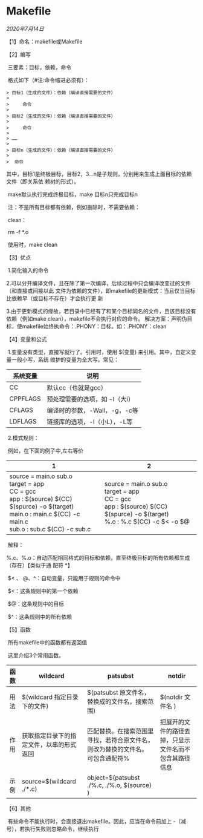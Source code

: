 # Makefile

*2020年7月14日*



【1】命名：makefile或Makefile

 

【2】编写

​	三要素：目标，依赖，命令

​	格式如下（#注:命令缩进必须有）：

	> 目标1（生成的文件）：依赖（编译直接需要的文件）
	>
	> ​    命令
	>
	> 目标2（生成的文件）：依赖（编译直接需要的文件）
	>
	> ​    命令
	>
	> ……
	>
	> 目标n（生成的文件）：依赖（编译直接需要的文件）
	>
	> ​	命令




​		其中，目标1是终极目标，目标2，3…n是子规则，分别用来生成上面目标的依赖文件（即关系依		赖树的形式）。

​		make默认执行完成终极目标，make 目标n只完成目标n

​		注：不是所有目标都有依赖，例如删除时，不需要依赖：

​			clean：

​				rm -f *.o

​		使用时，make clean

【3】优点

​	1.简化输入的命令

​	2.可以分开编译文件，且在除了第一次编译，后续过程中只会编译改变过的文件（和直接或间接以此	文件为依赖的文件），即makefile的更新模式：当且仅当目标比依赖早（或目标不存在）才会执行更	新

​	3.由于更新模式的缘故，若目录中已经有了和某个目标同名的文件，且该目标没有依赖（例如make 	clean），makefile不会执行对应的命令。
​	解决方案：声明伪目标，使makefile始终执命令：.PHONY：目标。如：.PHONY：clean

 

【4】变量和公式

​	1.变量没有类型，直接写就行了。引用时，使用 $(变量) 来引用。其中，自定义变量一般小写，系统	维护的变量为全大写。常见：

| 系统变量 | 说明                           |
| -------- | ------------------------------ |
| CC       | 默认cc（也就是gcc）            |
| CPPFLAGS | 预处理需要的选项，如 -I（大i） |
| CFLAGS   | 编译时的参数，-Wall，-g，-c等  |
| LDFLAGS  | 链接库的选项，-l（小L），-L等  |

 

​	2.模式规则：

​	例如，在下面的例子中,左右等价

| 1                                                            | 2                                                            |
| ------------------------------------------------------------ | ------------------------------------------------------------ |
| source  = main.o sub.o<br />target  = app<br />CC =  gcc<br />app :  \$(source)  \$(CC)   \$(spurce) -o \$(target)  <br />main.o  : main.c  \$(CC) -c main.c  <br />sub.o  : sub.c  \$(CC) -c sub.c | source  = main.o sub.o  <br />target  = app  <br />CC =  gcc  <br />app :  \$(source)  \$(CC)   \$(spurce) -o \$(target)<br />%.o :  %.c  \$(CC) -c \$< -o   $@ |

​	解释：

​	%.c、%.o：自动匹配相同格式的目标和依赖，直至终极目标的所有依赖都生成（存在）【类似于通	配符 *】

​	\$< 、 $@ 、$^：自动变量，只能用于规则的命令中	

​	$<：这条规则中的第一个依赖

​	$@：这条规则中的目标

​	$^：这条规则中的所有依赖

【5】函数

​	所有makefile中的函数都有返回值

​	这里介绍3个常用函数。

| 函数 | wildcard                                 | patsubst                                                     | notdir                                                 |
| ---- | ---------------------------------------- | ------------------------------------------------------------ | ------------------------------------------------------ |
| 用法 | $(wildcard 指定目录下的文件)             | $(patsubst 原文件名，替换成的文件名，搜索范围)               | $(notdir  文件名 )                                     |
| 作用 | 获取指定目录下的指定文件，以串的形式返回 | 匹配替换。在搜索范围里寻找，若符合原文件名，则改为替换的文件名。  可包含通配符% | 把展开的文件的路径去掉，只显示文件名而不包含其路径信息 |
| 示例 | source=$(wildcard ./*.c)                 | object=\$(patsubst ./%.c,  ./%.o, $(source)  )               |                                                        |

【6】其他

​	有些命令不能执行时，会直接退出makefile。因此，应当在命令前加上 -（减号），若执行失败则忽略命令，继续执行